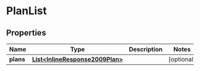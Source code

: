 
# PlanList

## Properties
Name | Type | Description | Notes
------------ | ------------- | ------------- | -------------
**plans** | [**List&lt;InlineResponse2009Plan&gt;**](InlineResponse2009Plan.md) |  |  [optional]



